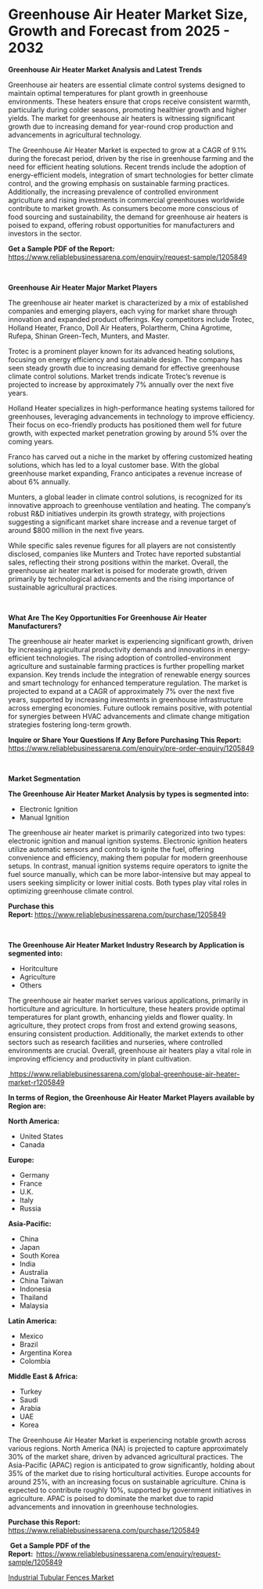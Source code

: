 <p><h1>Greenhouse Air Heater Market Size, Growth and Forecast from 2025 - 2032</h1></p><p><strong>Greenhouse Air Heater Market Analysis and Latest Trends</strong></p>
<p><p>Greenhouse air heaters are essential climate control systems designed to maintain optimal temperatures for plant growth in greenhouse environments. These heaters ensure that crops receive consistent warmth, particularly during colder seasons, promoting healthier growth and higher yields. The market for greenhouse air heaters is witnessing significant growth due to increasing demand for year-round crop production and advancements in agricultural technology. </p><p>The Greenhouse Air Heater Market is expected to grow at a CAGR of 9.1% during the forecast period, driven by the rise in greenhouse farming and the need for efficient heating solutions. Recent trends include the adoption of energy-efficient models, integration of smart technologies for better climate control, and the growing emphasis on sustainable farming practices. Additionally, the increasing prevalence of controlled environment agriculture and rising investments in commercial greenhouses worldwide contribute to market growth. As consumers become more conscious of food sourcing and sustainability, the demand for greenhouse air heaters is poised to expand, offering robust opportunities for manufacturers and investors in the sector.</p></p>
<p><strong>Get a Sample PDF of the Report:&nbsp;</strong> <a href="https://www.reliablebusinessarena.com/enquiry/request-sample/1205849?utm_campaign=2530&utm_medium=2&utm_source=Github&utm_content=ia&utm_term=12042025&utm_id=greenhouse-air-heater">https://www.reliablebusinessarena.com/enquiry/request-sample/1205849</a></p>
<p>&nbsp;</p>
<p><strong>Greenhouse Air Heater Major Market Players</strong></p>
<p><p>The greenhouse air heater market is characterized by a mix of established companies and emerging players, each vying for market share through innovation and expanded product offerings. Key competitors include Trotec, Holland Heater, Franco, Doll Air Heaters, Polartherm, China Agrotime, Rufepa, Shinan Green-Tech, Munters, and Master.</p><p>Trotec is a prominent player known for its advanced heating solutions, focusing on energy efficiency and sustainable design. The company has seen steady growth due to increasing demand for effective greenhouse climate control solutions. Market trends indicate Trotec’s revenue is projected to increase by approximately 7% annually over the next five years.</p><p>Holland Heater specializes in high-performance heating systems tailored for greenhouses, leveraging advancements in technology to improve efficiency. Their focus on eco-friendly products has positioned them well for future growth, with expected market penetration growing by around 5% over the coming years.</p><p>Franco has carved out a niche in the market by offering customized heating solutions, which has led to a loyal customer base. With the global greenhouse market expanding, Franco anticipates a revenue increase of about 6% annually.</p><p>Munters, a global leader in climate control solutions, is recognized for its innovative approach to greenhouse ventilation and heating. The company’s robust R&D initiatives underpin its growth strategy, with projections suggesting a significant market share increase and a revenue target of around $800 million in the next five years.</p><p>While specific sales revenue figures for all players are not consistently disclosed, companies like Munters and Trotec have reported substantial sales, reflecting their strong positions within the market. Overall, the greenhouse air heater market is poised for moderate growth, driven primarily by technological advancements and the rising importance of sustainable agricultural practices.</p></p>
<p>&nbsp;</p>
<p><strong>What Are The Key Opportunities For Greenhouse Air Heater Manufacturers?</strong></p>
<p><p>The greenhouse air heater market is experiencing significant growth, driven by increasing agricultural productivity demands and innovations in energy-efficient technologies. The rising adoption of controlled-environment agriculture and sustainable farming practices is further propelling market expansion. Key trends include the integration of renewable energy sources and smart technology for enhanced temperature regulation. The market is projected to expand at a CAGR of approximately 7% over the next five years, supported by increasing investments in greenhouse infrastructure across emerging economies. Future outlook remains positive, with potential for synergies between HVAC advancements and climate change mitigation strategies fostering long-term growth.</p></p>
<p><strong>Inquire or Share Your Questions If Any Before Purchasing This Report:</strong> <a href="https://www.reliablebusinessarena.com/enquiry/pre-order-enquiry/1205849?utm_campaign=2530&utm_medium=2&utm_source=Github&utm_content=ia&utm_term=12042025&utm_id=greenhouse-air-heater">https://www.reliablebusinessarena.com/enquiry/pre-order-enquiry/1205849</a></p>
<p>&nbsp;</p>
<p><strong>Market Segmentation</strong></p>
<p><strong>The Greenhouse Air Heater Market Analysis by types is segmented into:</strong></p>
<p><ul><li>Electronic Ignition</li><li>Manual Ignition</li></ul></p>
<p><p>The greenhouse air heater market is primarily categorized into two types: electronic ignition and manual ignition systems. Electronic ignition heaters utilize automatic sensors and controls to ignite the fuel, offering convenience and efficiency, making them popular for modern greenhouse setups. In contrast, manual ignition systems require operators to ignite the fuel source manually, which can be more labor-intensive but may appeal to users seeking simplicity or lower initial costs. Both types play vital roles in optimizing greenhouse climate control.</p></p>
<p><strong>Purchase this Report:&nbsp;</strong><a href="https://www.reliablebusinessarena.com/purchase/1205849?utm_campaign=2530&utm_medium=2&utm_source=Github&utm_content=ia&utm_term=12042025&utm_id=greenhouse-air-heater">https://www.reliablebusinessarena.com/purchase/1205849</a></p>
<p>&nbsp;</p>
<p><strong>The Greenhouse Air Heater Market Industry Research by Application is segmented into:</strong></p>
<p><ul><li>Horitculture</li><li>Agriculture</li><li>Others</li></ul></p>
<p><p>The greenhouse air heater market serves various applications, primarily in horticulture and agriculture. In horticulture, these heaters provide optimal temperatures for plant growth, enhancing yields and flower quality. In agriculture, they protect crops from frost and extend growing seasons, ensuring consistent production. Additionally, the market extends to other sectors such as research facilities and nurseries, where controlled environments are crucial. Overall, greenhouse air heaters play a vital role in improving efficiency and productivity in plant cultivation.</p></p>
<p><a href="https://www.reliablebusinessarena.com/global-greenhouse-air-heater-market-r1205849?utm_campaign=2530&utm_medium=2&utm_source=Github&utm_content=ia&utm_term=12042025&utm_id=greenhouse-air-heater">&nbsp;https://www.reliablebusinessarena.com/global-greenhouse-air-heater-market-r1205849</a></p>
<p><strong>In terms of Region, the Greenhouse Air Heater Market Players available by Region are:</strong></p>
<p>
    <p> <strong> North America: </strong>
        <ul>
            <li>United States</li>
            <li>Canada</li>
        </ul>
        </p> 
    <p> <strong> Europe: </strong>
        <ul>
            <li>Germany</li>
            <li>France</li>
            <li>U.K.</li>
            <li>Italy</li>
            <li>Russia</li>
        </ul>
        </p> 
    <p> <strong> Asia-Pacific: </strong>
        <ul>
            <li>China</li>
            <li>Japan</li>
            <li>South Korea</li>
            <li>India</li>
            <li>Australia</li>
            <li>China Taiwan</li>
            <li>Indonesia</li>
            <li>Thailand</li>
            <li>Malaysia</li>
        </ul>
        </p> 
    <p> <strong> Latin America: </strong>
        <ul>
            <li>Mexico</li>
            <li>Brazil</li>
            <li>Argentina Korea</li>
            <li>Colombia</li>
        </ul>
        </p> 
    <p> <strong> Middle East & Africa: </strong>
        <ul>
            <li>Turkey</li>
            <li>Saudi</li>
            <li>Arabia</li>
            <li>UAE</li>
            <li>Korea</li>
        </ul>
    </p>
    </p>
<p><p>The Greenhouse Air Heater Market is experiencing notable growth across various regions. North America (NA) is projected to capture approximately 30% of the market share, driven by advanced agricultural practices. The Asia-Pacific (APAC) region is anticipated to grow significantly, holding about 35% of the market due to rising horticultural activities. Europe accounts for around 25%, with an increasing focus on sustainable agriculture. China is expected to contribute roughly 10%, supported by government initiatives in agriculture. APAC is poised to dominate the market due to rapid advancements and innovation in greenhouse technologies.</p></p>
<p><strong>Purchase this Report: </strong><a href="https://www.reliablebusinessarena.com/purchase/1205849?utm_campaign=2530&utm_medium=2&utm_source=Github&utm_content=ia&utm_term=12042025&utm_id=greenhouse-air-heater">https://www.reliablebusinessarena.com/purchase/1205849</a></p>
<p>&nbsp;<strong>Get a Sample PDF of the Report:&nbsp;&nbsp;</strong><a href="https://www.reliablebusinessarena.com/enquiry/request-sample/1205849?utm_campaign=2530&utm_medium=2&utm_source=Github&utm_content=ia&utm_term=12042025&utm_id=greenhouse-air-heater">https://www.reliablebusinessarena.com/enquiry/request-sample/1205849</a></p>
<p><strong></strong></p>
<p><p><a href="https://github.com/lalolatiot/Market-Research-Report-List-1/blob/main/industrial-tubular-fences-market.md?utm_campaign=2530&utm_medium=2&utm_source=Github&utm_content=ia&utm_term=12042025&utm_id=greenhouse-air-heater">Industrial Tubular Fences Market</a></p></p>